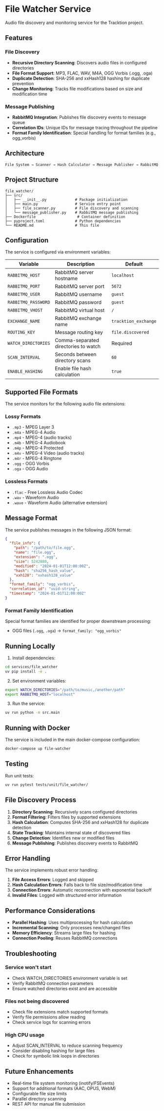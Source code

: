 # File Watcher Service

Audio file discovery and monitoring service for the Tracktion project.

## Features

### File Discovery
- **Recursive Directory Scanning**: Discovers audio files in configured directories
- **File Format Support**: MP3, FLAC, WAV, M4A, OGG Vorbis (.ogg, .oga)
- **Duplicate Detection**: SHA-256 and xxHash128 hashing for duplicate prevention
- **Change Monitoring**: Tracks file modifications based on size and modification time

### Message Publishing
- **RabbitMQ Integration**: Publishes file discovery events to message queue
- **Correlation IDs**: Unique IDs for message tracing throughout the pipeline
- **Format Family Identification**: Special handling for format families (e.g., ogg_vorbis)

## Architecture

```
File System → Scanner → Hash Calculator → Message Publisher → RabbitMQ
```

## Project Structure

```
file_watcher/
├── src/
│   ├── __init__.py             # Package initialization
│   ├── main.py                 # Service entry point
│   ├── file_scanner.py         # File discovery and scanning
│   └── message_publisher.py    # RabbitMQ message publishing
├── Dockerfile                   # Container definition
├── pyproject.toml              # Python dependencies
└── README.md                   # This file
```

## Configuration

The service is configured via environment variables:

| Variable | Description | Default |
|----------|-------------|---------|
| `RABBITMQ_HOST` | RabbitMQ server hostname | `localhost` |
| `RABBITMQ_PORT` | RabbitMQ server port | `5672` |
| `RABBITMQ_USER` | RabbitMQ username | `guest` |
| `RABBITMQ_PASSWORD` | RabbitMQ password | `guest` |
| `RABBITMQ_VHOST` | RabbitMQ virtual host | `/` |
| `EXCHANGE_NAME` | RabbitMQ exchange name | `tracktion_exchange` |
| `ROUTING_KEY` | Message routing key | `file.discovered` |
| `WATCH_DIRECTORIES` | Comma-separated directories to watch | Required |
| `SCAN_INTERVAL` | Seconds between directory scans | `60` |
| `ENABLE_HASHING` | Enable file hash calculation | `true` |

## Supported File Formats

The service monitors for the following audio file extensions:

### Lossy Formats
- `.mp3` - MPEG Layer 3
- `.m4a` - MPEG-4 Audio
- `.mp4` - MPEG-4 (audio tracks)
- `.m4b` - MPEG-4 Audiobook
- `.m4p` - MPEG-4 Protected
- `.m4v` - MPEG-4 Video (audio tracks)
- `.m4r` - MPEG-4 Ringtone
- `.ogg` - OGG Vorbis
- `.oga` - OGG Audio

### Lossless Formats
- `.flac` - Free Lossless Audio Codec
- `.wav` - Waveform Audio
- `.wave` - Waveform Audio (alternative extension)

## Message Format

The service publishes messages in the following JSON format:

```json
{
  "file_info": {
    "path": "/path/to/file.ogg",
    "name": "file.ogg",
    "extension": ".ogg",
    "size": 5242880,
    "modified": "2024-01-01T12:00:00Z",
    "hash": "sha256_hash_value",
    "xxh128": "xxhash128_value"
  },
  "format_family": "ogg_vorbis",
  "correlation_id": "uuid-string",
  "timestamp": "2024-01-01T12:00:00Z"
}
```

### Format Family Identification

Special format families are identified for proper downstream processing:
- OGG files (`.ogg`, `.oga`) → `format_family: "ogg_vorbis"`

## Running Locally

1. Install dependencies:
```bash
cd services/file_watcher
uv pip install -e .
```

2. Set environment variables:
```bash
export WATCH_DIRECTORIES="/path/to/music,/another/path"
export RABBITMQ_HOST="localhost"
```

3. Run the service:
```bash
uv run python -m src.main
```

## Running with Docker

The service is included in the main docker-compose configuration:

```bash
docker-compose up file-watcher
```

## Testing

Run unit tests:
```bash
uv run pytest tests/unit/file_watcher/
```

## File Discovery Process

1. **Directory Scanning**: Recursively scans configured directories
2. **Format Filtering**: Filters files by supported extensions
3. **Hash Calculation**: Computes SHA-256 and xxHash128 for duplicate detection
4. **State Tracking**: Maintains internal state of discovered files
5. **Change Detection**: Identifies new or modified files
6. **Message Publishing**: Publishes discovery events to RabbitMQ

## Error Handling

The service implements robust error handling:

1. **File Access Errors**: Logged and skipped
2. **Hash Calculation Errors**: Falls back to file size/modification time
3. **Connection Errors**: Automatic reconnection with exponential backoff
4. **Invalid Files**: Logged with structured error information

## Performance Considerations

- **Parallel Hashing**: Uses multiprocessing for hash calculation
- **Incremental Scanning**: Only processes new/changed files
- **Memory Efficiency**: Streams large files for hashing
- **Connection Pooling**: Reuses RabbitMQ connections

## Troubleshooting

### Service won't start
- Check WATCH_DIRECTORIES environment variable is set
- Verify RabbitMQ connection parameters
- Ensure watched directories exist and are accessible

### Files not being discovered
- Check file extensions match supported formats
- Verify file permissions allow reading
- Check service logs for scanning errors

### High CPU usage
- Adjust SCAN_INTERVAL to reduce scanning frequency
- Consider disabling hashing for large files
- Check for symbolic link loops in directories

## Future Enhancements

- Real-time file system monitoring (inotify/FSEvents)
- Support for additional formats (AAC, OPUS, WebM)
- Configurable file size limits
- Parallel directory scanning
- REST API for manual file submission
